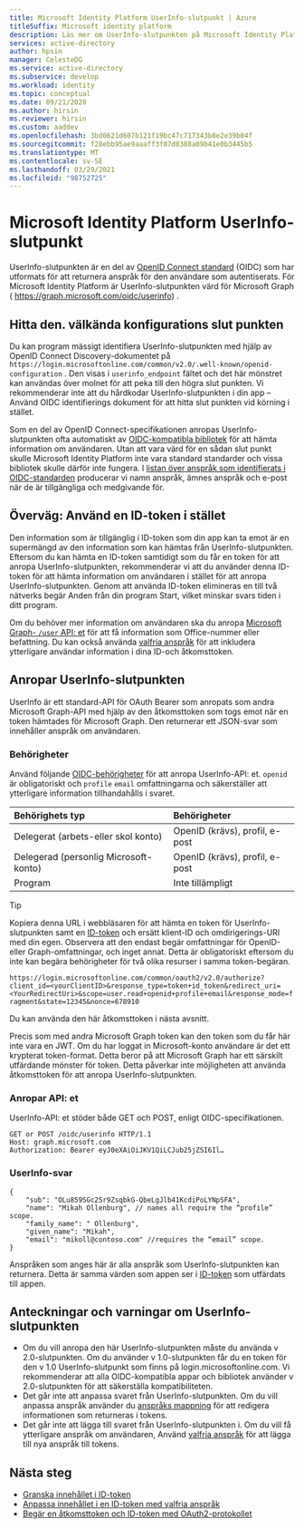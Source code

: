 ```yaml
---
title: Microsoft Identity Platform UserInfo-slutpunkt | Azure
titleSuffix: Microsoft identity platform
description: Läs mer om UserInfo-slutpunkten på Microsoft Identity Platform.
services: active-directory
author: hpsin
manager: CelesteDG
ms.service: active-directory
ms.subservice: develop
ms.workload: identity
ms.topic: conceptual
ms.date: 09/21/2020
ms.author: hirsin
ms.reviewer: hirsin
ms.custom: aaddev
ms.openlocfilehash: 3bd0621d607b121f19bc47c717343b8e2e39b04f
ms.sourcegitcommit: f28ebb95ae9aaaff3f87d8388a09b41e0b3445b5
ms.translationtype: MT
ms.contentlocale: sv-SE
ms.lasthandoff: 03/29/2021
ms.locfileid: "98752725"
---
```

# <a name="microsoft-identity-platform-userinfo-endpoint"></a>Microsoft Identity Platform UserInfo-slutpunkt

UserInfo-slutpunkten är en del av [OpenID Connect standard](https://openid.net/specs/openid-connect-core-1_0.html#UserInfo) (OIDC) som har utformats för att returnera anspråk för den användare som autentiserats.  För Microsoft Identity Platform är UserInfo-slutpunkten värd för Microsoft Graph ( https://graph.microsoft.com/oidc/userinfo) . 

## <a name="find-the-well-known-configuration-endpoint"></a>Hitta den. välkända konfigurations slut punkten

Du kan program mässigt identifiera UserInfo-slutpunkten med hjälp av OpenID Connect Discovery-dokumentet på `https://login.microsoftonline.com/common/v2.0/.well-known/openid-configuration` . Den visas i `userinfo_endpoint` fältet och det här mönstret kan användas över molnet för att peka till den högra slut punkten.  Vi rekommenderar inte att du hårdkodar UserInfo-slutpunkten i din app – Använd OIDC identifierings dokument för att hitta slut punkten vid körning i stället.

Som en del av OpenID Connect-specifikationen anropas UserInfo-slutpunkten ofta automatiskt av [OIDC-kompatibla bibliotek](https://openid.net/developers/certified/)  för att hämta information om användaren.  Utan att vara värd för en sådan slut punkt skulle Microsoft Identity Platform inte vara standard standarder och vissa bibliotek skulle därför inte fungera.  I [listan över anspråk som identifierats i OIDC-standarden](https://openid.net/specs/openid-connect-core-1_0.html#StandardClaims) producerar vi namn anspråk, ämnes anspråk och e-post när de är tillgängliga och medgivande för.  

## <a name="consider-use-an-id-token-instead"></a>Överväg: Använd en ID-token i stället

Den information som är tillgänglig i ID-token som din app kan ta emot är en supermängd av den information som kan hämtas från UserInfo-slutpunkten.  Eftersom du kan hämta en ID-token samtidigt som du får en token för att anropa UserInfo-slutpunkten, rekommenderar vi att du använder denna ID-token för att hämta information om användaren i stället för att anropa UserInfo-slutpunkten.  Genom att använda ID-token elimineras en till två nätverks begär Anden från din program Start, vilket minskar svars tiden i ditt program.

Om du behöver mer information om användaren ska du anropa [Microsoft Graph- `/user` API: et](/graph/api/user-get) för att få information som Office-nummer eller befattning.   Du kan också använda [valfria anspråk](active-directory-optional-claims.md) för att inkludera ytterligare användar information i dina ID-och åtkomsttoken.

## <a name="calling-the-userinfo-endpoint"></a>Anropar UserInfo-slutpunkten

UserInfo är ett standard-API för OAuth Bearer som anropats som andra Microsoft Graph-API med hjälp av den åtkomsttoken som togs emot när en token hämtades för Microsoft Graph. Den returnerar ett JSON-svar som innehåller anspråk om användaren.

### <a name="permissions"></a>Behörigheter

Använd följande [OIDC-behörigheter](v2-permissions-and-consent.md#openid-connect-scopes) för att anropa UserInfo-API: et. `openid` är obligatoriskt och `profile` `email` omfattningarna och säkerställer att ytterligare information tillhandahålls i svaret.

|Behörighets typ      | Behörigheter    |
|:--------------------|:---------------------------------------------------------|
|Delegerat (arbets-eller skol konto) | OpenID (krävs), profil, e-post |
|Delegerad (personlig Microsoft-konto) | OpenID (krävs), profil, e-post |
|Program | Inte tillämpligt |

> [!TIP]
> Kopiera denna URL i webbläsaren för att hämta en token för UserInfo-slutpunkten samt en [ID-token](id-tokens.md) och ersätt klient-ID och omdirigerings-URI med din egen. Observera att den endast begär omfattningar för OpenID-eller Graph-omfattningar, och inget annat.  Detta är obligatoriskt eftersom du inte kan begära behörigheter för två olika resurser i samma token-begäran.
>
> `https://login.microsoftonline.com/common/oauth2/v2.0/authorize?client_id=<yourClientID>&response_type=token+id_token&redirect_uri=<YourRedirectUri>&scope=user.read+openid+profile+email&response_mode=fragment&state=12345&nonce=678910`
>
> Du kan använda den här åtkomsttoken i nästa avsnitt.

Precis som med andra Microsoft Graph token kan den token som du får här inte vara en JWT. Om du har loggat in Microsoft-konto användare är det ett krypterat token-format. Detta beror på att Microsoft Graph har ett särskilt utfärdande mönster för token. Detta påverkar inte möjligheten att använda åtkomsttoken för att anropa UserInfo-slutpunkten.

### <a name="calling-the-api"></a>Anropar API: et

UserInfo-API: et stöder både GET och POST, enligt OIDC-specifikationen.

```http
GET or POST /oidc/userinfo HTTP/1.1
Host: graph.microsoft.com
Authorization: Bearer eyJ0eXAiOiJKV1QiLCJub25jZSI6Il…
```

### <a name="userinfo-response"></a>UserInfo-svar

```jsonc
{
    "sub": "OLu859SGc2Sr9ZsqbkG-QbeLgJlb41KcdiPoLYNpSFA",
    "name": "Mikah Ollenburg", // names all require the “profile” scope.
    "family_name": " Ollenburg",
    "given_name": "Mikah",
    "email": "mikoll@contoso.com" //requires the “email” scope.
}
```

Anspråken som anges här är alla anspråk som UserInfo-slutpunkten kan returnera.  Detta är samma värden som appen ser i [ID-token](id-tokens.md) som utfärdats till appen.  

## <a name="notes-and-caveats-on-the-userinfo-endpoint"></a>Anteckningar och varningar om UserInfo-slutpunkten

* Om du vill anropa den här UserInfo-slutpunkten måste du använda v 2.0-slutpunkten.  Om du använder v 1.0-slutpunkten får du en token för den v 1.0 UserInfo-slutpunkt som finns på login.microsoftonline.com.  Vi rekommenderar att alla OIDC-kompatibla appar och bibliotek använder v 2.0-slutpunkten för att säkerställa kompatibiliteten.
* Det går inte att anpassa svaret från UserInfo-slutpunkten.  Om du vill anpassa anspråk använder du [anspråks mappning]( active-directory-claims-mapping.md) för att redigera informationen som returneras i tokens.
* Det går inte att lägga till svaret från UserInfo-slutpunkten i.  Om du vill få ytterligare anspråk om användaren, Använd [valfria anspråk]( active-directory-optional-claims.md) för att lägga till nya anspråk till tokens.

## <a name="next-steps"></a>Nästa steg

* [Granska innehållet i ID-token](id-tokens.md)
* [Anpassa innehållet i en ID-token med valfria anspråk](active-directory-optional-claims.md)
* [Begär en åtkomsttoken och ID-token med OAuth2-protokollet](v2-protocols-oidc.md)
